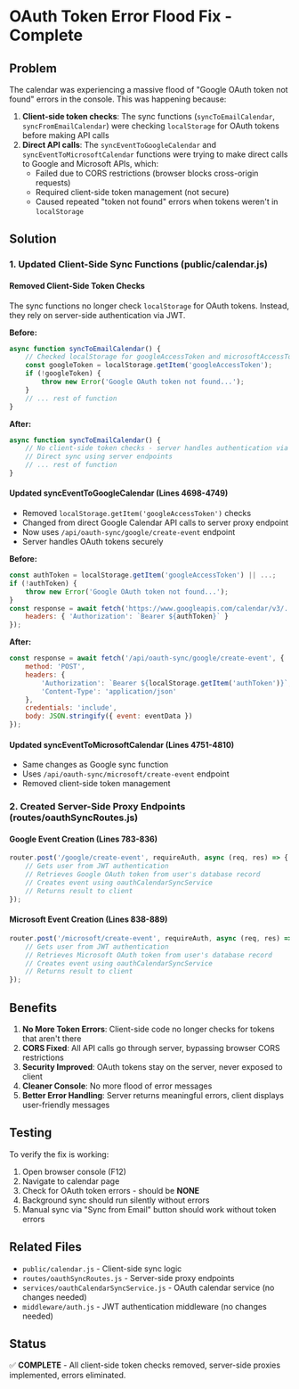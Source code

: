 # OAuth Token Error Flood Fix - Complete

## Problem
The calendar was experiencing a massive flood of "Google OAuth token not found" errors in the console. This was happening because:

1. **Client-side token checks**: The sync functions (`syncToEmailCalendar`, `syncFromEmailCalendar`) were checking `localStorage` for OAuth tokens before making API calls
2. **Direct API calls**: The `syncEventToGoogleCalendar` and `syncEventToMicrosoftCalendar` functions were trying to make direct calls to Google and Microsoft APIs, which:
   - Failed due to CORS restrictions (browser blocks cross-origin requests)
   - Required client-side token management (not secure)
   - Caused repeated "token not found" errors when tokens weren't in `localStorage`

## Solution

### 1. Updated Client-Side Sync Functions (public/calendar.js)

#### Removed Client-Side Token Checks
The sync functions no longer check `localStorage` for OAuth tokens. Instead, they rely on server-side authentication via JWT.

**Before:**
```javascript
async function syncToEmailCalendar() {
    // Checked localStorage for googleAccessToken and microsoftAccessToken
    const googleToken = localStorage.getItem('googleAccessToken');
    if (!googleToken) {
        throw new Error('Google OAuth token not found...');
    }
    // ... rest of function
}
```

**After:**
```javascript
async function syncToEmailCalendar() {
    // No client-side token checks - server handles authentication via JWT
    // Direct sync using server endpoints
    // ... rest of function
}
```

#### Updated syncEventToGoogleCalendar (Lines 4698-4749)
- Removed `localStorage.getItem('googleAccessToken')` checks
- Changed from direct Google Calendar API calls to server proxy endpoint
- Now uses `/api/oauth-sync/google/create-event` endpoint
- Server handles OAuth tokens securely

**Before:**
```javascript
const authToken = localStorage.getItem('googleAccessToken') || ...;
if (!authToken) {
    throw new Error('Google OAuth token not found...');
}
const response = await fetch('https://www.googleapis.com/calendar/v3/...', {
    headers: { 'Authorization': `Bearer ${authToken}` }
});
```

**After:**
```javascript
const response = await fetch('/api/oauth-sync/google/create-event', {
    method: 'POST',
    headers: {
        'Authorization': `Bearer ${localStorage.getItem('authToken')}`,
        'Content-Type': 'application/json'
    },
    credentials: 'include',
    body: JSON.stringify({ event: eventData })
});
```

#### Updated syncEventToMicrosoftCalendar (Lines 4751-4810)
- Same changes as Google sync function
- Uses `/api/oauth-sync/microsoft/create-event` endpoint
- Removed client-side token management

### 2. Created Server-Side Proxy Endpoints (routes/oauthSyncRoutes.js)

#### Google Event Creation (Lines 783-836)
```javascript
router.post('/google/create-event', requireAuth, async (req, res) => {
    // Gets user from JWT authentication
    // Retrieves Google OAuth token from user's database record
    // Creates event using oauthCalendarSyncService
    // Returns result to client
});
```

#### Microsoft Event Creation (Lines 838-889)
```javascript
router.post('/microsoft/create-event', requireAuth, async (req, res) => {
    // Gets user from JWT authentication
    // Retrieves Microsoft OAuth token from user's database record
    // Creates event using oauthCalendarSyncService
    // Returns result to client
});
```

## Benefits

1. **No More Token Errors**: Client-side code no longer checks for tokens that aren't there
2. **CORS Fixed**: All API calls go through server, bypassing browser CORS restrictions
3. **Security Improved**: OAuth tokens stay on the server, never exposed to client
4. **Cleaner Console**: No more flood of error messages
5. **Better Error Handling**: Server returns meaningful errors, client displays user-friendly messages

## Testing

To verify the fix is working:

1. Open browser console (F12)
2. Navigate to calendar page
3. Check for OAuth token errors - should be **NONE**
4. Background sync should run silently without errors
5. Manual sync via "Sync from Email" button should work without token errors

## Related Files

- `public/calendar.js` - Client-side sync logic
- `routes/oauthSyncRoutes.js` - Server-side proxy endpoints
- `services/oauthCalendarSyncService.js` - OAuth calendar service (no changes needed)
- `middleware/auth.js` - JWT authentication middleware (no changes needed)

## Status
✅ **COMPLETE** - All client-side token checks removed, server-side proxies implemented, errors eliminated.

